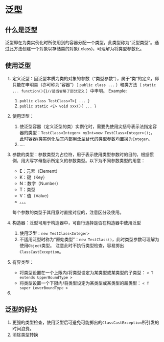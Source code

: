 # 泛型
## 什么是泛型
泛型即在为类实例化时所使用到的容器分配一个类型，此类型称为“泛型类型”。通过此方法创建一个对象以存储类的对象(.class)，可理解为将类型参数化。

## 使用泛型
1. 定义泛型：因泛型本质为类的对象的参数（“类型参数”），属于“类”的定义，即只能在申明类（亦可称为“容器”）（ `public class ...` ）和类方法（ `static ... function(){}//适当省略了部分定义` ）中申明。
   Example: 
    1. `public class TestClass<T>{ ... }`
    2. `public static <E> void xxx(){ ... } `
2. 使用泛型：
    1.  使泛型容器（定义泛型的类）实例化时，需要先使用尖括号表示法指定容器的类型：`TestClass<Integer> myInt=new TestClass<Integer>();`。
        此时容器/类实例化后其内部用泛型替代的类型参数均置换为`Integer`。
    2. ....
3. 参数的类型：参数类型为占位符，用于表示使用类型参数时的目的，根据惯例，用大写字母指示所定义的参数类型。以下为不同参数类型的用意：
	- E：元素（Element）
	- K：键（Key） 
	- N：数字（Number）
	- T：类型
	- V：值（Value）
	- 。。。
	
   每个参数的类型于其用意时直接对应的，注意区分及使用。
4. 构造器：泛型可用于构造器中，可自行选择是否在构造器中使用泛型
	1. 使用泛型：`new TestClass<Integer>`
	2. 不适用泛型时称为“原始类型”：`new TestClass()`，此时类型参数可理解为使用`Object`类型。 注意此时不执行类型检查，容易掷出`ClassCastException`。

5. 有界类型：
    - 将类型设置在一个上限内/将类型设定为某类型或某类型的子类型：
      `< T extends UpperBoundType >`
    - 将类型设置一个下限内/将类型设定为某类型或某类型的超类型：
      `< T super LowerBoundType >`

6. 









## 泛型的好处
1. 更强的类型检查，使用泛型后可避免可能掷出的`ClassCastException`所引发的时间浪费。
2. 消除类型转换
